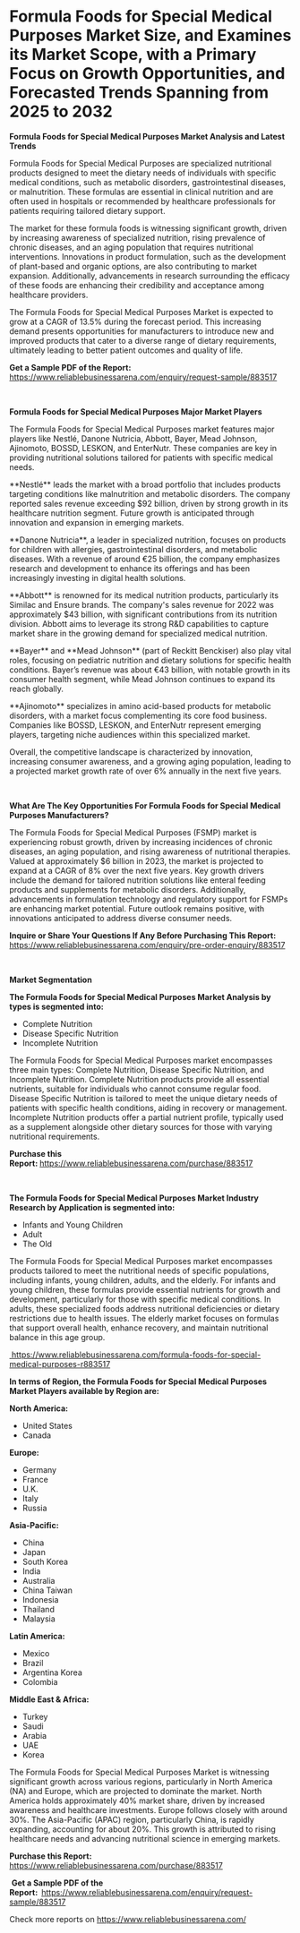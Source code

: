 <p><h1>Formula Foods for Special Medical Purposes Market Size, and Examines its Market Scope, with a Primary Focus on Growth Opportunities, and Forecasted Trends Spanning from 2025 to 2032</h1></p><p><strong>Formula Foods for Special Medical Purposes Market Analysis and Latest Trends</strong></p>
<p><p>Formula Foods for Special Medical Purposes are specialized nutritional products designed to meet the dietary needs of individuals with specific medical conditions, such as metabolic disorders, gastrointestinal diseases, or malnutrition. These formulas are essential in clinical nutrition and are often used in hospitals or recommended by healthcare professionals for patients requiring tailored dietary support.</p><p>The market for these formula foods is witnessing significant growth, driven by increasing awareness of specialized nutrition, rising prevalence of chronic diseases, and an aging population that requires nutritional interventions. Innovations in product formulation, such as the development of plant-based and organic options, are also contributing to market expansion. Additionally, advancements in research surrounding the efficacy of these foods are enhancing their credibility and acceptance among healthcare providers.</p><p>The Formula Foods for Special Medical Purposes Market is expected to grow at a CAGR of 13.5% during the forecast period. This increasing demand presents opportunities for manufacturers to introduce new and improved products that cater to a diverse range of dietary requirements, ultimately leading to better patient outcomes and quality of life.</p></p>
<p><strong>Get a Sample PDF of the Report:&nbsp;</strong> <a href="https://www.reliablebusinessarena.com/enquiry/request-sample/883517?utm_campaign=2349&utm_medium=2&utm_source=Github&utm_content=ia&utm_term=15022025&utm_id=formula-foods-for-special-medical-purposes">https://www.reliablebusinessarena.com/enquiry/request-sample/883517</a></p>
<p>&nbsp;</p>
<p><strong>Formula Foods for Special Medical Purposes Major Market Players</strong></p>
<p><p>The Formula Foods for Special Medical Purposes market features major players like Nestlé, Danone Nutricia, Abbott, Bayer, Mead Johnson, Ajinomoto, BOSSD, LESKON, and EnterNutr. These companies are key in providing nutritional solutions tailored for patients with specific medical needs.</p><p>**Nestlé** leads the market with a broad portfolio that includes products targeting conditions like malnutrition and metabolic disorders. The company reported sales revenue exceeding $92 billion, driven by strong growth in its healthcare nutrition segment. Future growth is anticipated through innovation and expansion in emerging markets.</p><p>**Danone Nutricia**, a leader in specialized nutrition, focuses on products for children with allergies, gastrointestinal disorders, and metabolic diseases. With a revenue of around €25 billion, the company emphasizes research and development to enhance its offerings and has been increasingly investing in digital health solutions.</p><p>**Abbott** is renowned for its medical nutrition products, particularly its Similac and Ensure brands. The company's sales revenue for 2022 was approximately $43 billion, with significant contributions from its nutrition division. Abbott aims to leverage its strong R&D capabilities to capture market share in the growing demand for specialized medical nutrition.</p><p>**Bayer** and **Mead Johnson** (part of Reckitt Benckiser) also play vital roles, focusing on pediatric nutrition and dietary solutions for specific health conditions. Bayer’s revenue was about €43 billion, with notable growth in its consumer health segment, while Mead Johnson continues to expand its reach globally.</p><p>**Ajinomoto** specializes in amino acid-based products for metabolic disorders, with a market focus complementing its core food business. Companies like BOSSD, LESKON, and EnterNutr represent emerging players, targeting niche audiences within this specialized market.</p><p>Overall, the competitive landscape is characterized by innovation, increasing consumer awareness, and a growing aging population, leading to a projected market growth rate of over 6% annually in the next five years.</p></p>
<p>&nbsp;</p>
<p><strong>What Are The Key Opportunities For Formula Foods for Special Medical Purposes Manufacturers?</strong></p>
<p><p>The Formula Foods for Special Medical Purposes (FSMP) market is experiencing robust growth, driven by increasing incidences of chronic diseases, an aging population, and rising awareness of nutritional therapies. Valued at approximately $6 billion in 2023, the market is projected to expand at a CAGR of 8% over the next five years. Key growth drivers include the demand for tailored nutrition solutions like enteral feeding products and supplements for metabolic disorders. Additionally, advancements in formulation technology and regulatory support for FSMPs are enhancing market potential. Future outlook remains positive, with innovations anticipated to address diverse consumer needs.</p></p>
<p><strong>Inquire or Share Your Questions If Any Before Purchasing This Report:</strong> <a href="https://www.reliablebusinessarena.com/enquiry/pre-order-enquiry/883517?utm_campaign=2349&utm_medium=2&utm_source=Github&utm_content=ia&utm_term=15022025&utm_id=formula-foods-for-special-medical-purposes">https://www.reliablebusinessarena.com/enquiry/pre-order-enquiry/883517</a></p>
<p>&nbsp;</p>
<p><strong>Market Segmentation</strong></p>
<p><strong>The Formula Foods for Special Medical Purposes Market Analysis by types is segmented into:</strong></p>
<p><ul><li>Complete Nutrition</li><li>Disease Specific Nutrition</li><li>Incomplete Nutrition</li></ul></p>
<p><p>The Formula Foods for Special Medical Purposes market encompasses three main types: Complete Nutrition, Disease Specific Nutrition, and Incomplete Nutrition. Complete Nutrition products provide all essential nutrients, suitable for individuals who cannot consume regular food. Disease Specific Nutrition is tailored to meet the unique dietary needs of patients with specific health conditions, aiding in recovery or management. Incomplete Nutrition products offer a partial nutrient profile, typically used as a supplement alongside other dietary sources for those with varying nutritional requirements.</p></p>
<p><strong>Purchase this Report:&nbsp;</strong><a href="https://www.reliablebusinessarena.com/purchase/883517?utm_campaign=2349&utm_medium=2&utm_source=Github&utm_content=ia&utm_term=15022025&utm_id=formula-foods-for-special-medical-purposes">https://www.reliablebusinessarena.com/purchase/883517</a></p>
<p>&nbsp;</p>
<p><strong>The Formula Foods for Special Medical Purposes Market Industry Research by Application is segmented into:</strong></p>
<p><ul><li>Infants and Young Children</li><li>Adult</li><li>The Old</li></ul></p>
<p><p>The Formula Foods for Special Medical Purposes market encompasses products tailored to meet the nutritional needs of specific populations, including infants, young children, adults, and the elderly. For infants and young children, these formulas provide essential nutrients for growth and development, particularly for those with specific medical conditions. In adults, these specialized foods address nutritional deficiencies or dietary restrictions due to health issues. The elderly market focuses on formulas that support overall health, enhance recovery, and maintain nutritional balance in this age group.</p></p>
<p><a href="https://www.reliablebusinessarena.com/formula-foods-for-special-medical-purposes-r883517?utm_campaign=2349&utm_medium=2&utm_source=Github&utm_content=ia&utm_term=15022025&utm_id=formula-foods-for-special-medical-purposes">&nbsp;https://www.reliablebusinessarena.com/formula-foods-for-special-medical-purposes-r883517</a></p>
<p><strong>In terms of Region, the Formula Foods for Special Medical Purposes Market Players available by Region are:</strong></p>
<p>
    <p> <strong> North America: </strong>
        <ul>
            <li>United States</li>
            <li>Canada</li>
        </ul>
        </p> 
    <p> <strong> Europe: </strong>
        <ul>
            <li>Germany</li>
            <li>France</li>
            <li>U.K.</li>
            <li>Italy</li>
            <li>Russia</li>
        </ul>
        </p> 
    <p> <strong> Asia-Pacific: </strong>
        <ul>
            <li>China</li>
            <li>Japan</li>
            <li>South Korea</li>
            <li>India</li>
            <li>Australia</li>
            <li>China Taiwan</li>
            <li>Indonesia</li>
            <li>Thailand</li>
            <li>Malaysia</li>
        </ul>
        </p> 
    <p> <strong> Latin America: </strong>
        <ul>
            <li>Mexico</li>
            <li>Brazil</li>
            <li>Argentina Korea</li>
            <li>Colombia</li>
        </ul>
        </p> 
    <p> <strong> Middle East & Africa: </strong>
        <ul>
            <li>Turkey</li>
            <li>Saudi</li>
            <li>Arabia</li>
            <li>UAE</li>
            <li>Korea</li>
        </ul>
    </p>
    </p>
<p><p>The Formula Foods for Special Medical Purposes Market is witnessing significant growth across various regions, particularly in North America (NA) and Europe, which are projected to dominate the market. North America holds approximately 40% market share, driven by increased awareness and healthcare investments. Europe follows closely with around 30%. The Asia-Pacific (APAC) region, particularly China, is rapidly expanding, accounting for about 20%. This growth is attributed to rising healthcare needs and advancing nutritional science in emerging markets.</p></p>
<p><strong>Purchase this Report: </strong><a href="https://www.reliablebusinessarena.com/purchase/883517?utm_campaign=2349&utm_medium=2&utm_source=Github&utm_content=ia&utm_term=15022025&utm_id=formula-foods-for-special-medical-purposes">https://www.reliablebusinessarena.com/purchase/883517</a></p>
<p>&nbsp;<strong>Get a Sample PDF of the Report:&nbsp;&nbsp;</strong><a href="https://www.reliablebusinessarena.com/enquiry/request-sample/883517?utm_campaign=2349&utm_medium=2&utm_source=Github&utm_content=ia&utm_term=15022025&utm_id=formula-foods-for-special-medical-purposes">https://www.reliablebusinessarena.com/enquiry/request-sample/883517</a></p>
<p><strong></strong></p>
<p>Check more reports on <a href="https://www.reliablebusinessarena.com/?utm_campaign=2349&utm_medium=2&utm_source=Github&utm_content=ia&utm_term=15022025&utm_id=formula-foods-for-special-medical-purposes">https://www.reliablebusinessarena.com/</a></p>